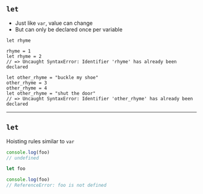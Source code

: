 ## `let`

* Just like `var`, value can change
* But can only be declared once per variable

```
let rhyme

rhyme = 1
let rhyme = 2
// => Uncaught SyntaxError: Identifier 'rhyme' has already been declared

let other_rhyme = "buckle my shoe"
other_rhyme = 3
other_rhyme = 4
let other_rhyme = "shut the door"
// => Uncaught SyntaxError: Identifier 'other_rhyme' has already been declared
```

---

## `let`

Hoisting rules similar to `var`

```js
console.log(foo)
// undefined

let foo
```


```js
console.log(foo)
// ReferenceError: foo is not defined
```
